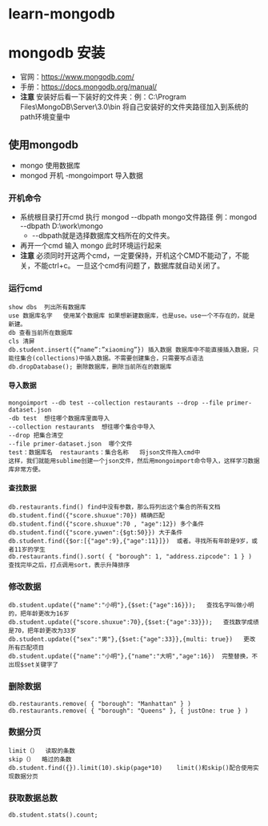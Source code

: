 # learn-mongodb
# mongodb 安装
  - 官网：https://www.mongodb.com/
  - 手册：https://docs.mongodb.org/manual/
  - **注意** 安装好后看一下装好的文件夹：例：C:\Program Files\MongoDB\Server\3.0\bin  将自己安装好的文件夹路径加入到系统的path环境变量中
## 使用mongodb
  - mongo   使用数据库
  - mongod  开机
  -mongoimport  导入数据
  ### 开机命令
   - 系统根目录打开cmd 执行 mongod --dbpath mongo文件路径  例：mongod --dbpath D:\work\mongo
      - --dbpath就是选择数据库文档所在的文件夹。
   - 再开一个cmd 输入 mongo 此时环境运行起来
  - **注意** 必须同时开这两个cmd，一定要保持，开机这个CMD不能动了，不能关，不能ctrl+c。 一旦这个cmd有问题了，数据库就自动关闭了。
  ### 运行cmd
    show dbs  列出所有数据库
    use 数据库名字   使用某个数据库 如果想新建数据库，也是use。use一个不存在的，就是新建。
    db 查看当前所在数据库
    cls 清屏
    db.student.insert({“name”:”xiaoming”}) 插入数据 数据库中不能直接插入数据，只能往集合(collections)中插入数据。不需要创建集合，只需要写点语法
    db.dropDatabase(); 删除数据库，删除当前所在的数据库
   #### 导入数据
    mongoimport --db test --collection restaurants --drop --file primer-dataset.json  
    -db test  想往哪个数据库里面导入    
    --collection restaurants  想往哪个集合中导入  
    --drop 把集合清空  
    --file primer-dataset.json  哪个文件  
    test：数据库名  restaurants：集合名称   将json文件拖入cmd中
    这样，我们就能用sublime创建一个json文件，然后用mongoimport命令导入，这样学习数据库非常方便。
  #### 查找数据
    db.restaurants.find() find中没有参数，那么将列出这个集合的所有文档  
    db.student.find({"score.shuxue":70}) 精确匹配  
    db.student.find({"score.shuxue":70 , "age":12}) 多个条件  
    db.student.find({"score.yuwen":{$gt:50}}) 大于条件  
    db.student.find({$or:[{"age":9},{"age":11}]})  或者。寻找所有年龄是9岁，或者11岁的学生  
    db.restaurants.find().sort( { "borough": 1, "address.zipcode": 1 } )   查找完毕之后，打点调用sort，表示升降排序
 ### 修改数据
    db.student.update({"name":"小明"},{$set:{"age":16}});   查找名字叫做小明的，把年龄更改为16岁  
    db.student.update({"score.shuxue":70},{$set:{"age":33}});   查找数学成绩是70，把年龄更改为33岁  
    db.student.update({"sex":"男"},{$set:{"age":33}},{multi: true})   更改所有匹配项目  
    db.student.update({"name":"小明"},{"name":"大明","age":16})  完整替换，不出现$set关键字了
 ### 删除数据
    db.restaurants.remove( { "borough": "Manhattan" } )  
    db.restaurants.remove( { "borough": "Queens" }, { justOne: true } )
 ### 数据分页
    limit（）  读取的条数  
    skip（）  略过的条数  
    db.student.find({}).limit(10).skip(page*10)    limit()和skip()配合使用实现数据分页
 ### 获取数据总数
    db.student.stats().count;
